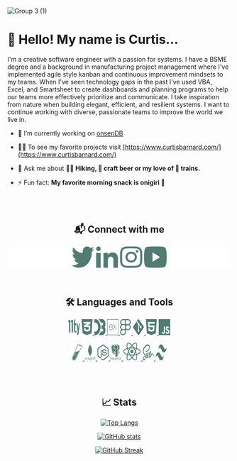 ![Group 3 (1)](https://user-images.githubusercontent.com/100104319/167516339-f3782b06-2db2-4ba4-999e-35e04b3444c5.png)

# 👋 Hello! My name is Curtis...

I'm a creative software engineer with a passion for systems. I have a BSME degree and a background in manufacturing project management where I've implemented agile style kanban and continuous improvement mindsets to my teams. When I've seen technology gaps in the past I've used VBA, Excel, and Smartsheet to create dashboards and planning programs to help our teams more effectively prioritize and communicate. I take inspiration from nature when building elegant, efficient, and resilient systems. I want to continue working with diverse, passionate teams to improve the world we live in.

- 🔭 I’m currently working on [onsenDB](https://github.com/curtisbarnard/onsenDB)

- 👨‍💻 To see my favorite projects visit [https://www.curtisbarnard.com/](https://www.curtisbarnard.com/)

- 💬 Ask me about **🚶‍♂️ Hiking, 🍺 craft beer or my love of 🚅 trains.**

- ⚡ Fun fact: **My favorite morning snack is onigiri 🍙**
<br>
<br>
<h2 align="center">📬 Connect with me </h2>
<div align="center" style="background:#ffffff;border-radius:5px;">
<a href="https://twitter.com/oregoncurtis" target="blank"><img align="center" src="https://github.com/curtisbarnard/curtisbarnard/blob/main/svg-icons/twitter.svg" alt="" width="10%" height="48px"/></a>
<a href="https://linkedin.com/in/curtis-barnard-jr" target="blank"><img align="center" src="https://github.com/curtisbarnard/curtisbarnard/blob/main/svg-icons/linkedin.svg" alt="" width="10%" height="48px"/></a>
<a href="https://instagram.com/oregoncurtis" target="blank"><img align="center" src="https://github.com/curtisbarnard/curtisbarnard/blob/main/svg-icons/instagram.svg" alt="" width="10%" height="48px"/></a>
<a href="https://www.youtube.com/channel/UC2QchDGHN3kgrKYNgDKK7lw" target="blank"><img align="center" src="https://github.com/curtisbarnard/curtisbarnard/blob/main/svg-icons/youtube.svg" alt="" width="10%" height="48px"/></a>
</div>
<br>
<br>
<h2 align="center">🛠 Languages and Tools</h2>
<div align="center">
<a href="https://www.11ty.dev/" target="_blank" rel="noreferrer"><img src="https://github.com/curtisbarnard/curtisbarnard/blob/main/svg-icons/11ty.svg" alt="eleventy" width="5%" height="36px"/></a>
<a href="https://www.w3schools.com/css/" target="_blank" rel="noreferrer"> <img src="https://github.com/curtisbarnard/curtisbarnard/blob/main/svg-icons/css3.svg" alt="css3" width="5%" height="36px"/> </a>
<a href="https://d3js.org/" target="_blank" rel="noreferrer"> <img src="https://github.com/curtisbarnard/curtisbarnard/blob/main/svg-icons/d3.svg" alt="d3js" width="5%" height="36px"/> </a>
<a href="https://expressjs.com" target="_blank" rel="noreferrer"> <img src="https://github.com/curtisbarnard/curtisbarnard/blob/main/svg-icons/express.svg" alt="express" width="5%" height="36px"/> </a>
<a href="https://www.figma.com/" target="_blank" rel="noreferrer"> <img src="https://github.com/curtisbarnard/curtisbarnard/blob/main/svg-icons/figma.svg" alt="figma" width="5%" height="36px"/> </a>
<a href="https://git-scm.com/" target="_blank" rel="noreferrer"> <img src="https://github.com/curtisbarnard/curtisbarnard/blob/main/svg-icons/git.svg" alt="git" width="5%" height="36px"/> </a>
<a href="https://www.w3.org/html/" target="_blank" rel="noreferrer"> <img src="https://github.com/curtisbarnard/curtisbarnard/blob/main/svg-icons/html5.svg" alt="html5" width="5%" height="36px"/> </a>
<a href="https://developer.mozilla.org/en-US/docs/Web/JavaScript" target="_blank" rel="noreferrer"> <img src="https://github.com/curtisbarnard/curtisbarnard/blob/main/svg-icons/javascript.svg" alt="javascript" width="5%" height="36px"/> </a>
  
<a href="https://jekyllrb.com/" target="_blank" rel="noreferrer"> <img src="https://github.com/curtisbarnard/curtisbarnard/blob/main/svg-icons/jekyll.svg" alt="jekyll" width="5%" height="36px"/> </a> 
<a href="https://www.mongodb.com/" target="_blank" rel="noreferrer"> <img src="https://github.com/curtisbarnard/curtisbarnard/blob/main/svg-icons/mongodb.svg" alt="mongodb" width="5%" height="36px"/> </a> 
<a href="https://nodejs.org" target="_blank" rel="noreferrer"> <img src="https://github.com/curtisbarnard/curtisbarnard/blob/main/svg-icons/node.svg" alt="nodejs" width="5%" height="36px"/> </a> 
<a href="https://www.postgresql.org" target="_blank" rel="noreferrer"> <img src="https://github.com/curtisbarnard/curtisbarnard/blob/main/svg-icons/postgresql.svg" alt="postgresql" width="5%" height="36px"/> </a> 
<a href="https://reactjs.org/" target="_blank" rel="noreferrer"> <img src="https://github.com/curtisbarnard/curtisbarnard/blob/main/svg-icons/react.svg" alt="react" width="40" height="40"/> </a>
<a href="https://sass-lang.com" target="_blank" rel="noreferrer"> <img src="https://github.com/curtisbarnard/curtisbarnard/blob/main/svg-icons/sass.svg" alt="sass" width="5%" height="36px"/> </a> 
<a href="https://tailwindcss.com/" target="_blank" rel="noreferrer"> <img src="https://github.com/curtisbarnard/curtisbarnard/blob/main/svg-icons/tailwind.svg" alt="tailwind" width="5%" height="36px"/> </a> 
</div>
<br>
<br>
<h2 align="center">📈 Stats</h2>
<div align="center">

[![Top Langs](https://github-readme-stats.vercel.app/api/top-langs/?username=curtisbarnard&theme=vue-dark&hide_border=true&layout=compact&bg_color=0d1117)](https://github.com/anuraghazra/github-readme-stats)

[![GitHub stats](https://github-readme-stats.vercel.app/api?username=curtisbarnard&theme=vue-dark&hide_border=true&bg_color=0d1117)](https://github.com/anuraghazra/github-readme-stats)

[![GitHub Streak](https://github-readme-streak-stats.herokuapp.com?user=curtisbarnard&theme=vue-dark&hide_border=true&background=0d1117)](https://git.io/streak-stats)
</div>

